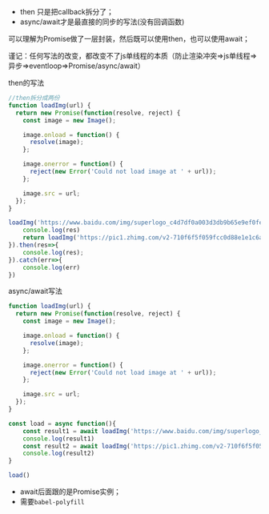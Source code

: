 * then 只是把callback拆分了；
* async/await才是最直接的同步的写法(没有回调函数)

可以理解为Promise做了一层封装，然后既可以使用then，也可以使用await；

谨记：任何写法的改变，都改变不了js单线程的本质（防止渲染冲突=>js单线程=>异步=>eventloop=>Promise/async/await）

then的写法

```js
//then拆分成两份
function loadImg(url) {
  return new Promise(function(resolve, reject) {
    const image = new Image();

    image.onload = function() {
      resolve(image);
    };

    image.onerror = function() {
      reject(new Error('Could not load image at ' + url));
    };

    image.src = url;
  });
}

loadImg('https://www.baidu.com/img/superlogo_c4d7df0a003d3db9b65e9ef0fe6da1ec.png?where=super').then(res=>{
    console.log(res)
    return loadImg('https://pic1.zhimg.com/v2-710f6f5f059fcc0d88e1e1c6ac91e564_im.jpg')
}).then(res=>{
    console.log(res);
}).catch(err=>{
    console.log(err)
})
```

async/await写法

```js
function loadImg(url) {
  return new Promise(function(resolve, reject) {
    const image = new Image();

    image.onload = function() {
      resolve(image);
    };

    image.onerror = function() {
      reject(new Error('Could not load image at ' + url));
    };

    image.src = url;
  });
}

const load = async function(){
    const result1 = await loadImg('https://www.baidu.com/img/superlogo_c4d7df0a003d3db9b65e9ef0fe6da1ec.png?where=super');
    console.log(result1)
    const result2 = await loadImg('https://pic1.zhimg.com/v2-710f6f5f059fcc0d88e1e1c6ac91e564_im.jpg');
    console.log(result2)
}

load()

```

* await后面跟的是Promise实例；
* 需要`babel-polyfill`